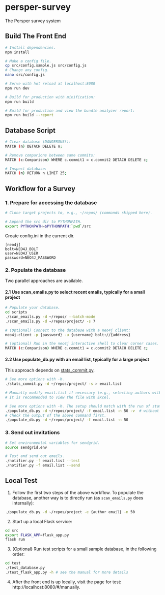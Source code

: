 # persper-survey

The Persper survey system

## Build The Front End

``` bash
# Install dependencies.
npm install

# Make a config file.
cp src/config.sample.js src/config.js
# Change any config.
nano src/config.js

# Serve with hot reload at localhost:8080
npm run dev

# Build for production with minification:
npm run build

# Build for production and view the bundle analyzer report:
npm run build --report
```

## Database Script

``` bash
# Clear database (DANGEROUS!):
MATCH (n) DETACH DELETE n;

# Remove comparions between same commits:
MATCH (c:Comparison) WHERE c.commit1 = c.commit2 DETACH DELETE c;

# Inspect database:
MATCH (n) RETURN n LIMIT 25;
```

## Workflow for a Survey

### 1. Prepare for accessing the database

``` bash
# Clone target projects to, e.g., ~/repos/ (commands skipped here).

# Append the src dir to PYTHONPATH.
export PYTHONPATH=$PYTHONPATH:`pwd`/src
```

Create config.ini in the current dir.
```
[neo4j]
bolt=NEO4J_BOLT
user=NEO4J_USER
password=NEO4J_PASSWORD
```

### 2. Populate the database

Two parallel approaches are available.

#### 2.1 Use scan_emails.py to select recent emails, typically for a small project

``` bash
# Populate your database.
cd scripts
./scan_emails.py -d ~/repos/ --batch-mode
./scan_emails.py -d ~/repos/project/ -s 7

# (Optional) Connect to the database with a neo4j client:
neo4j-client -p {password} -u {username} bolt://{address}

# (optional) Run in the neo4j interactive shell to clear corner cases.
MATCH (c:Comparison) WHERE c.commit1 = c.commit2 DETACH DELETE c;
```

#### 2.2 Use populate_db.py with an email list, typically for a large project

This approach depends on [stats_commit.py](https://github.com/Persper/code-analytics/blob/master/tools/repo_stats/stats_commit.py).

```bash
# See more options with -h.
./stats_commit.py -d ~/repos/project/ -s > email.list

# Manually modify email.list if necessary (e.g., selecting authors with most commits).
# It is recommended to view the file with Excel.

# See more options with -h. The setup should match with the run of stats_commit.py.
./populate_db.py -d ~/repos/project/ -f email.list -n 50 -v  # without actually populating the database
# Check the output of the above command first.
./populate_db.py -d ~/repos/project/ -f email.list -n 50
```

### 3. Send out invitations

``` bash
# Set environmental variables for sendgrid.
source sendgrid.env

# Test and send out emails.
./notifier.py -f email.list --test
./notifier.py -f email.list --send
```

## Local Test 

1. Follow the first two steps of the above workflow. To populate the database, another way is to directly run (as `scan_emails.py` does internally):

``` bash
./populate_db.py -d ~/repos/project -e {author email} -n 50
```

2. Start up a local Flask service:

``` bash
cd src
export FLASK_APP=flask_app.py
flask run
```

3. (Optional) Run test scripts for a small sample database, in the following order:

``` bash
cd test
./test_database.py
./test_flask_app.py -h # see the manual for more details
```

4. After the front end is up locally, visit the page for test: http://localhost:8080/#/manually.
